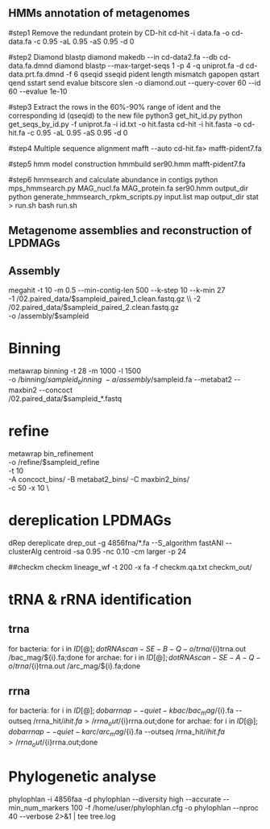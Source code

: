 ## HMMs annotation of metagenomes
#step1 Remove the redundant protein by CD-hit
cd-hit -i data.fa -o cd-data.fa -c 0.95 -aL 0.95 -aS 0.95 -d 0 

#step2 Diamond blastp
diamond makedb --in cd-data2.fa --db cd-data.fa.dmnd
diamond blastp --max-target-seqs 1 -p 4 -q uniprot.fa -d cd-data.prt.fa.dmnd -f 6 qseqid sseqid pident length mismatch gapopen qstart qend sstart send evalue bitscore slen -o diamond.out --query-cover 60 --id 60 --evalue 1e-10

#step3 Extract the rows in the 60%-90% range of ident and the corresponding id (qseqid) to the new file
python3 get_hit_id.py
python get_seqs_by_id.py -f uniprot.fa -i id.txt -o hit.fasta
cd-hit -i hit.fasta -o cd-hit.fa -c 0.95 -aL 0.95 -aS 0.95 -d 0 

#step4 Multiple sequence alignment
mafft --auto  cd-hit.fa> mafft-pident7.fa

#step5 hmm model construction
hmmbuild ser90.hmm  mafft-pident7.fa

#step6 hmmsearch and calculate abundance in contigs
python mps_hmmsearch.py MAG_nucl.fa MAG_protein.fa ser90.hmm output_dir
python generate_hmmsearch_rpkm_scripts.py input.list map output_dir stat > run.sh
bash run.sh

## Metagenome assemblies and reconstruction of LPDMAGs
## Assembly
megahit -t 10 -m 0.5 --min-contig-len 500 --k-step 10 --k-min 27 \
-1 /02.paired_data/$sampleid_paired_1.clean.fastq.gz \\
-2 /02.paired_data/$sampleid_paired_2.clean.fastq.gz \
-o /assembly/$sampleid

# Binning
metawrap binning  -t 28 -m 1000 -l 1500 \
-o /binning/$sampleid_binning \
 -a /assembly/$sampleid.fa 
 --metabat2 --maxbin2 --concoct \
 /02.paired_data/$sampleid_*.fastq
 
 # refine
metawrap bin_refinement  \
-o /refine/$sampleid_refine \
 -t 10 \
 -A concoct_bins/ -B metabat2_bins/ -C maxbin2_bins/ \
 -c 50 -x 10 \

# dereplication LPDMAGs
dRep dereplicate drep_out -g 4856fna/*.fa --S_algorithm fastANI --clusterAlg centroid -sa 0.95 -nc 0.10 -cm larger -p 24

##checkm
checkm lineage_wf -t 200 -x fa -f checkm.qa.txt checkm_out/

# tRNA & rRNA identification
##  trna
for bacteria: for i in ${ID[@]};do tRNAscan-SE -B -Q -o /trna/${i}trna.out /bac_mag/${i}.fa;done
for archae: for i in ${ID[@]};do tRNAscan-SE -A -Q -o /trna/${i}trna.out /arc_mag/${i}.fa;done

##  rrna
for bacteria: for i in ${ID[@]};do barrnap --quiet -k bac /bac_mag/${i}.fa --outseq /rrna_hit/${i}hit.fa > /rrna_out/${i}rrna.out;done
for archae: for i in ${ID[@]};do barrnap --quiet -k arc /arc_mag/${i}.fa --outseq /rrna_hit/${i}hit.fa > /rrna_out/${i}rrna.out;done

# Phylogenetic analyse
phylophlan -i 4856faa -d phylophlan --diversity high --accurate --min_num_markers 100 -f /home/user/phylophlan.cfg -o phylophlan --nproc 40 --verbose 2>&1 | tee tree.log
